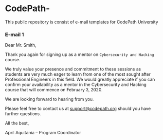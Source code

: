 # CodePath-
This public repository is consist of e-mail templates for CodePath University

### **E-mail 1**

Dear Mr. Smith, 


Thank you again for signing up as a mentor on `Cybersecurity and Hacking` course. 


We truly value your presence and commitment to these sessions as students are very much eager to learn from one of the most sought after Professional Engineers in this field. We would greatly appreciate if you can confirm your availability as a mentor in the Cybersecurity and Hacking course that will commence on February 3, 2020.


We are looking forward to hearing from you. 


Please feel free to contact us at support@codepath.org should you have further questions. 


All the best, 

April Aquitania – Program Coordinator
